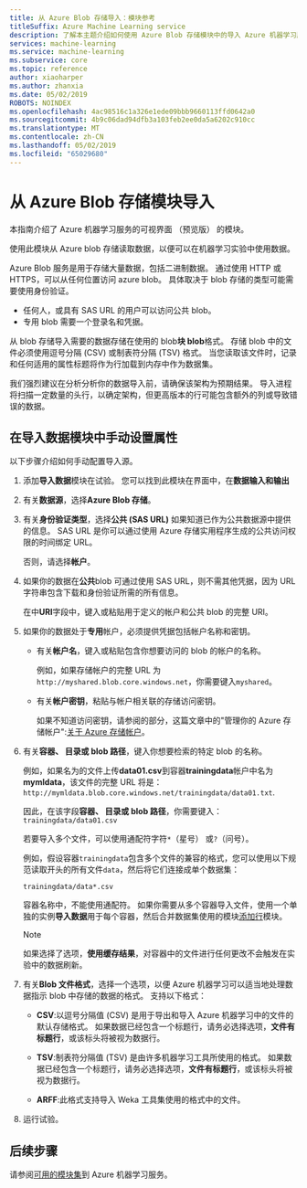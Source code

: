 ```yaml
---
title: 从 Azure Blob 存储导入：模块参考
titleSuffix: Azure Machine Learning service
description: 了解本主题介绍如何使用 Azure Blob 存储模块中的导入 Azure 机器学习服务中从 Azure blob 存储读取数据，以便可以在机器学习实验中使用数据。
services: machine-learning
ms.service: machine-learning
ms.subservice: core
ms.topic: reference
author: xiaoharper
ms.author: zhanxia
ms.date: 05/02/2019
ROBOTS: NOINDEX
ms.openlocfilehash: 4ac98516c1a326e1ede09bbb9660113ffd0642a0
ms.sourcegitcommit: 4b9c06dad94dfb3a103feb2ee0da5a6202c910cc
ms.translationtype: MT
ms.contentlocale: zh-CN
ms.lasthandoff: 05/02/2019
ms.locfileid: "65029680"
---
```

# <a name="import-from-azure-blob-storage-module"></a>从 Azure Blob 存储模块导入

本指南介绍了 Azure 机器学习服务的可视界面 （预览版） 的模块。

使用此模块从 Azure blob 存储读取数据，以便可以在机器学习实验中使用数据。  

Azure Blob 服务是用于存储大量数据，包括二进制数据。 通过使用 HTTP 或 HTTPS，可以从任何位置访问 azure blob。 具体取决于 blob 存储的类型可能需要使用身份验证。 

- 任何人，或具有 SAS URL 的用户可以访问公共 blob。
- 专用 blob 需要一个登录名和凭据。

从 blob 存储导入需要的数据存储在使用的 blob**块 blob**格式。 存储 blob 中的文件必须使用逗号分隔 (CSV) 或制表符分隔 (TSV) 格式。 当您读取该文件时，记录和任何适用的属性标题将作为行加载到内存中作为数据集。


我们强烈建议在分析分析你的数据导入前，请确保该架构为预期结果。 导入进程将扫描一定数量的头行，以确定架构，但更高版本的行可能包含额外的列或导致错误的数据。



## <a name="manually-set-properties-in-the-import-data-module"></a>在导入数据模块中手动设置属性

以下步骤介绍如何手动配置导入源。

1. 添加**导入数据**模块在试验。 您可以找到此模块在界面中，在**数据输入和输出**

2. 有关**数据源**，选择**Azure Blob 存储**。

3. 有关**身份验证类型**，选择**公共 (SAS URL)** 如果知道已作为公共数据源中提供的信息。 SAS URL 是你可以通过使用 Azure 存储实用程序生成的公共访问权限的时间绑定 URL。

    否则，请选择**帐户**。

4. 如果你的数据在**公共**blob 可通过使用 SAS URL，则不需其他凭据，因为 URL 字符串包含下载和身份验证所需的所有信息。

    在中**URI**字段中，键入或粘贴用于定义的帐户和公共 blob 的完整 URI。



5. 如果你的数据处于**专用**帐户，必须提供凭据包括帐户名称和密钥。

    - 有关**帐户名**，键入或粘贴包含你想要访问的 blob 的帐户的名称。

        例如，如果存储帐户的完整 URL 为`http://myshared.blob.core.windows.net`，你需要键入`myshared`。

    - 有关**帐户密钥**，粘贴与帐户相关联的存储访问密钥。

        如果不知道访问密钥，请参阅的部分，这篇文章中的"管理你的 Azure 存储帐户":[关于 Azure 存储帐户](https://docs.microsoft.com/azure/storage/storage-create-storage-account)。

6. 有关**容器、 目录或 blob 路径**，键入你想要检索的特定 blob 的名称。

    例如，如果名为的文件上传**data01.csv**到容器**trainingdata**帐户中名为**mymldata**，该文件的完整 URL 将是： `http://mymldata.blob.core.windows.net/trainingdata/data01.txt`.

    因此，在该字段**容器、 目录或 blob 路径**，你需要键入： `trainingdata/data01.csv`

    若要导入多个文件，可以使用通配符字符`*`（星号） 或`?`（问号）。

    例如，假设容器`trainingdata`包含多个文件的兼容的格式，您可以使用以下规范读取开头的所有文件`data`，然后将它们连接成单个数据集：

    `trainingdata/data*.csv`

    容器名称中，不能使用通配符。 如果你需要从多个容器导入文件，使用一个单独的实例**导入数据**用于每个容器，然后合并数据集使用的模块[添加行](./add-rows.md)模块。

    > [!NOTE]
    > 如果选择了选项，**使用缓存结果**，对容器中的文件进行任何更改不会触发在实验中的数据刷新。

7. 有关**Blob 文件格式**，选择一个选项，以便 Azure 机器学习可以适当地处理数据指示 blob 中存储的数据的格式。 支持以下格式：

    - **CSV**:以逗号分隔值 (CSV) 是用于导出和导入 Azure 机器学习中的文件的默认存储格式。 如果数据已经包含一个标题行，请务必选择选项，**文件有标题行**，或该标头将被视为数据行。

       

    - **TSV**:制表符分隔值 (TSV) 是由许多机器学习工具所使用的格式。 如果数据已经包含一个标题行，请务必选择选项，**文件有标题行**，或该标头将被视为数据行。

       

    - **ARFF**:此格式支持导入 Weka 工具集使用的格式中的文件。 

   

8. 运行试验。


## <a name="next-steps"></a>后续步骤

请参阅[可用的模块集](module-reference.md)到 Azure 机器学习服务。 